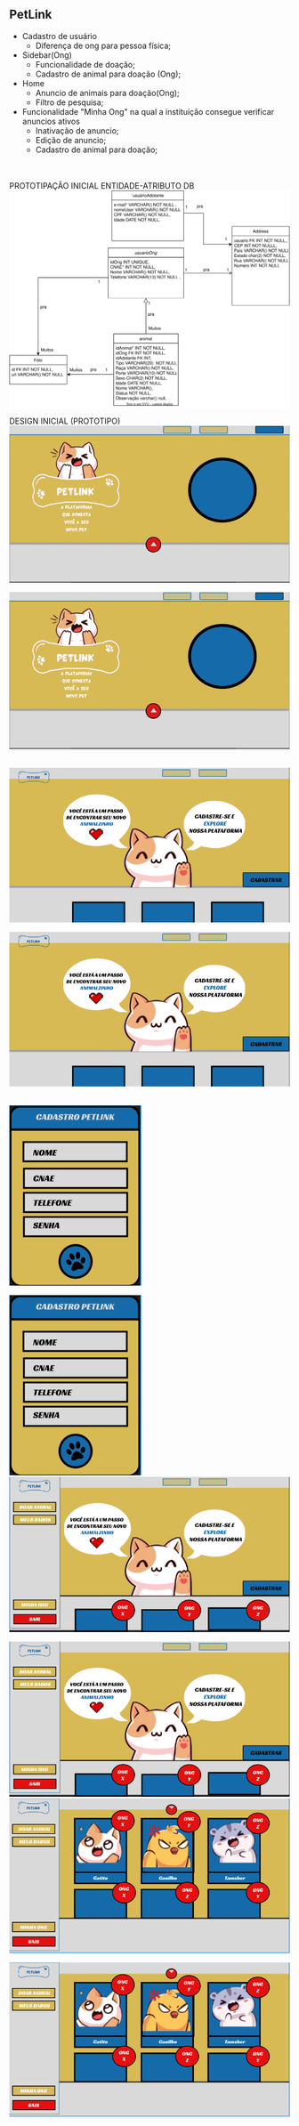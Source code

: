 ## PetLink
- Cadastro de usuário
  - Diferença de ong para pessoa física;
- Sidebar(Ong)
  - Funcionalidade de doação;
  - Cadastro de animal para doação (Ong);
- Home
  - Anuncio de animais para doação(Ong);
  - Filtro de pesquisa;
- Funcionalidade "Minha Ong" na qual a instituição consegue verificar anuncios ativos
  - Inativação de anuncio;
  - Edição de anuncio;
  - Cadastro de animal para doação;
<br>
<br>
PROTOTIPAÇÃO INICIAL ENTIDADE-ATRIBUTO DB
<br>
<img src="PetLink/images/modelagem.svg">

DESIGN INICIAL (PROTOTIPO)
<img src="Petlink/images/imagem_2023-09-13_210524947.png">

![telaInicial](Petlink/images/imagem_2023-09-13_210524947.png)

<br>
<img src="PetLink/images/imagem_2023-09-13_210546636.png">

![loginOng](PetLink/images/imagem_2023-09-13_210546636.png)

<br>
<img src="Petlink/images/imagem_2023-09-13_210559466.png">

![cadastroPetlink](Petlink/images/imagem_2023-09-13_210559466.png)
<br>
<img src="Petlink/images/imagem_2023-09-13_210610180.png">

![sidebar](Petlink/images/imagem_2023-09-13_210610180.png)
<br>
<img src="Petlink/images/imagem_2023-09-13_210722087.png">

![feedAnimais](Petlink/images/imagem_2023-09-13_210722087.png)


